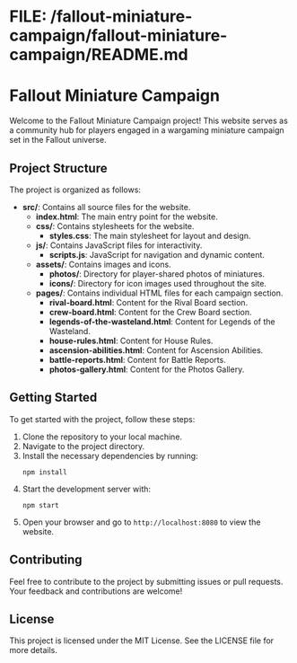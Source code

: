 # FILE: /fallout-miniature-campaign/fallout-miniature-campaign/README.md

# Fallout Miniature Campaign

Welcome to the Fallout Miniature Campaign project! This website serves as a community hub for players engaged in a wargaming miniature campaign set in the Fallout universe. 

## Project Structure

The project is organized as follows:

- **src/**: Contains all source files for the website.
  - **index.html**: The main entry point for the website.
  - **css/**: Contains stylesheets for the website.
    - **styles.css**: The main stylesheet for layout and design.
  - **js/**: Contains JavaScript files for interactivity.
    - **scripts.js**: JavaScript for navigation and dynamic content.
  - **assets/**: Contains images and icons.
    - **photos/**: Directory for player-shared photos of miniatures.
    - **icons/**: Directory for icon images used throughout the site.
  - **pages/**: Contains individual HTML files for each campaign section.
    - **rival-board.html**: Content for the Rival Board section.
    - **crew-board.html**: Content for the Crew Board section.
    - **legends-of-the-wasteland.html**: Content for Legends of the Wasteland.
    - **house-rules.html**: Content for House Rules.
    - **ascension-abilities.html**: Content for Ascension Abilities.
    - **battle-reports.html**: Content for Battle Reports.
    - **photos-gallery.html**: Content for the Photos Gallery.

## Getting Started

To get started with the project, follow these steps:

1. Clone the repository to your local machine.
2. Navigate to the project directory.
3. Install the necessary dependencies by running:
   ```
   npm install
   ```
4. Start the development server with:
   ```
   npm start
   ```
5. Open your browser and go to `http://localhost:8080` to view the website.

## Contributing

Feel free to contribute to the project by submitting issues or pull requests. Your feedback and contributions are welcome!

## License

This project is licensed under the MIT License. See the LICENSE file for more details.